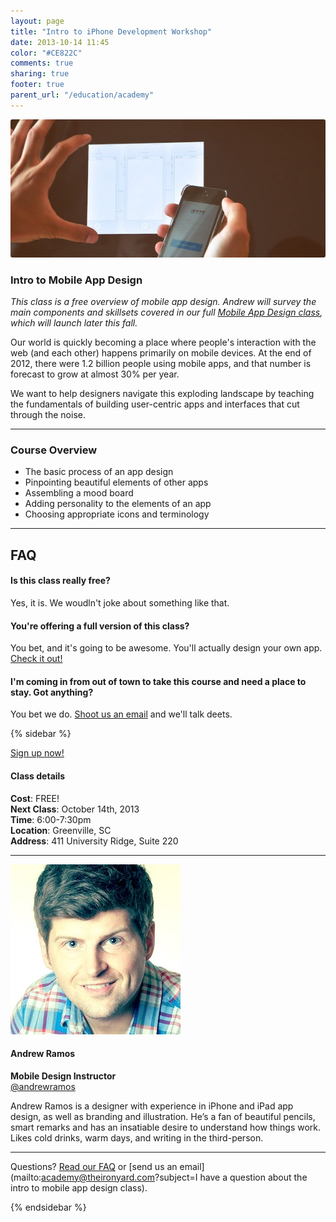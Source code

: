 ```yaml
---
layout: page
title: "Intro to iPhone Development Workshop"
date: 2013-10-14 11:45
color: "#CE822C"
comments: true
sharing: true
footer: true
parent_url: "/education/academy"
---
```


<img src="/images/education/academy/mobile-app-design/mobile-app-picture.jpg" style="border-radius: 3px;">

### Intro to Mobile App Design

*This class is a free overview of mobile app design. Andrew will survey the main components and skillsets covered in our full [Mobile App Design class](/education/academy/mobile-app-design), which will launch later this fall.*

Our world is quickly becoming a place where people's interaction with the web (and each other) happens primarily on mobile devices. At the end of 2012, there were 1.2 billion people using mobile apps, and that number is forecast to grow at almost 30% per year.

We want to help designers navigate this exploding landscape by teaching the fundamentals of building user-centric apps and interfaces that cut through the noise. 

---
<a id="schedule"></a>
### Course Overview

* The basic process of an app design
* Pinpointing beautiful elements of other apps
* Assembling a mood board
* Adding personality to the elements of an app
* Choosing appropriate icons and terminology

---

<a id="faq"></a>
## FAQ

#### Is this class really free? 

Yes, it is. We woudln't joke about something like that. 

#### You're offering a full version of this class? 

You bet, and it's going to be awesome. You'll actually design your own app. [Check it out!](/education/academy/mobile-app-design)

#### I'm coming in from out of town to take this course and need a place to stay. Got anything? 

You bet we do. <a href="mailto:academy@theironyard.com?subject=I want to take the intro to mobile app design class and need a place to stay"> Shoot us an email</a> and we'll talk deets. 

{% sidebar %}

<a href="https://tito.io/the-iron-yard/intro-to-mobile-app-design-october-2013" class="button"> Sign up now! </a>  

#### Class details  

**Cost**: FREE!  
**Next Class**: October 14th, 2013    
**Time**: 6:00-7:30pm  
**Location**: Greenville, SC  
**Address**: 411 University Ridge, Suite 220  

---

<img src="/images/education/academy/mobile-app-design/andrew-ramos-instructor.jpg" style="border-radius: 3px;">

#### Andrew Ramos

**Mobile Design Instructor**   
[@andrewramos](http://twitter.com/andrewramos)

Andrew Ramos is a designer with experience in iPhone and iPad app design, as well as branding and illustration. He’s a fan of beautiful pencils, smart remarks and has an insatiable desire to understand how things work. Likes cold drinks, warm days, and writing in the third-person. 

---

Questions? [Read our FAQ](#faq) or [send us an email](mailto:academy@theironyard.com?subject=I have a question about the intro to mobile app design class).

{% endsidebar %}
